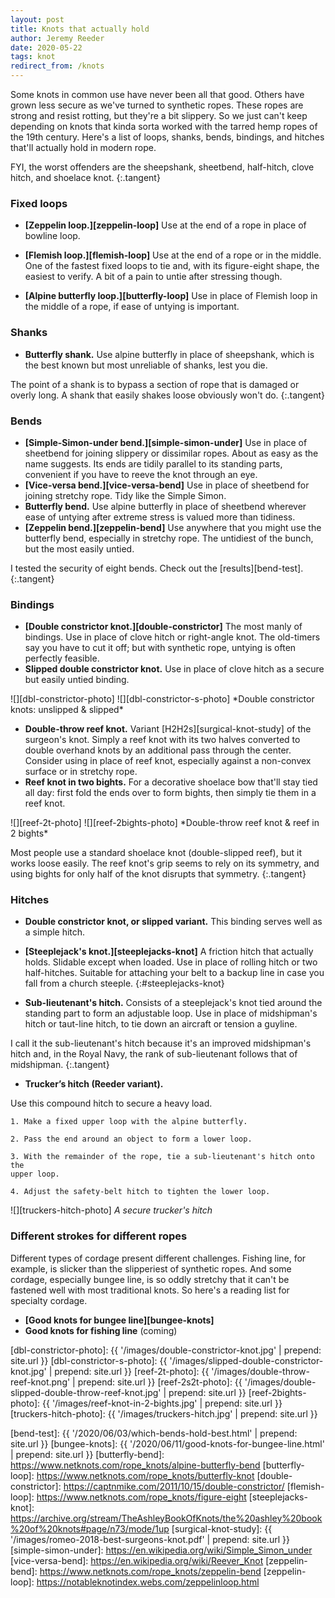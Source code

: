 ```yaml
---
layout: post
title: Knots that actually hold
author: Jeremy Reeder
date: 2020-05-22
tags: knot
redirect_from: /knots
---
```


Some knots in common use have never been all that good. Others have grown less
secure as we've turned to synthetic ropes. These ropes are strong and resist
rotting, but they're a bit slippery. So we just can't keep depending on knots
that kinda sorta worked with the tarred hemp ropes of the 19th century. Here's
a list of loops, shanks, bends, bindings, and hitches that'll actually hold in
modern rope.

FYI, the worst offenders are the sheepshank, sheetbend, half-hitch, clove
hitch, and shoelace knot.
{:.tangent}


### Fixed loops

- **[Zeppelin loop.][zeppelin-loop]**
Use at the end of a rope in place of bowline loop.

- **[Flemish loop.][flemish-loop]**
Use at the end of a rope or in the middle.  One of the fastest fixed loops to
tie and, with its figure-eight shape, the easiest to verify. A bit of a pain to
untie after stressing though.

- **[Alpine butterfly loop.][butterfly-loop]**
Use in place of Flemish loop in the middle of a rope, if ease of untying is
important.


### Shanks
- **Butterfly shank.**
Use alpine butterfly in place of sheepshank, which is the best known but most
unreliable of shanks, lest you die.

The point of a shank is to bypass a section of rope that is damaged or overly
long. A shank that easily shakes loose obviously won't do.
{:.tangent}


### Bends
- **[Simple-Simon-under bend.][simple-simon-under]**
Use in place of sheetbend for joining slippery or dissimilar ropes. About as
easy as the name suggests. Its ends are tidily parallel to its standing parts,
convenient if you have to reeve the knot through an eye.
- **[Vice-versa bend.][vice-versa-bend]**
Use in place of sheetbend for joining stretchy rope. Tidy like the Simple
Simon.
- **Butterfly bend.**
Use alpine butterfly in place of sheetbend wherever ease of untying after
extreme stress is valued more than tidiness.
- **[Zeppelin bend.][zeppelin-bend]**
Use anywhere that you might use the butterfly bend, especially in stretchy
rope. The untidiest of the bunch, but the most easily untied.

I tested the security of eight bends. Check out the [results][bend-test].
{:.tangent}


### Bindings
- **[Double constrictor knot.][double-constrictor]** The most manly of
bindings. Use in place of clove hitch or right-angle knot. The old-timers say
you have to cut it off; but with synthetic rope, untying is often perfectly
feasible.
- **Slipped double constrictor knot.** Use in place of clove hitch as a secure
but easily untied binding.

<div class="gallery" markdown="1">
![][dbl-constrictor-photo]
![][dbl-constrictor-s-photo]
*Double constrictor knots: unslipped & slipped*
</div>

- **Double-throw reef knot.**
Variant [H2H2s][surgical-knot-study] of the surgeon's knot. Simply a reef
knot with its two halves converted to double overhand knots by an additional
pass through the center. Consider using in place of reef knot, especially
against a non-convex surface or in stretchy rope.
- **Reef knot in two bights.**
For a decorative shoelace bow that'll stay tied all day: first fold the ends
over to form bights, then simply tie them in a reef knot.

<div class="gallery" markdown="1">
![][reef-2t-photo]
![][reef-2bights-photo]
*Double-throw reef knot & reef in 2 bights*
</div>

Most people use a standard shoelace knot (double-slipped reef), but it works
loose easily. The reef knot's grip seems to rely on its symmetry, and using
bights for only half of the knot disrupts that symmetry.
{:.tangent}


### Hitches

- **Double constrictor knot, or slipped variant.**
This binding serves well as a simple hitch.

- **[Steeplejack's knot.][steeplejacks-knot]**
A friction hitch that actually holds. Slidable except when loaded. Use in place of rolling hitch or
two half-hitches. Suitable for attaching your belt to a backup line in case you fall from a church steeple.
{:#steeplejacks-knot}

- **Sub-lieutenant's hitch.**
Consists of a steeplejack's knot tied around the standing part to form an
adjustable loop. Use in place of midshipman's hitch or taut-line hitch, to tie down an aircraft or
tension a guyline.

I call it the sub-lieutenant's hitch because it's an improved midshipman's
hitch and, in the Royal Navy, the rank of sub-lieutenant follows that of
midshipman.
{:.tangent}

- **Trucker’s hitch (Reeder variant).**

Use this compound hitch to secure a heavy load.

	1. Make a fixed upper loop with the alpine butterfly.

	2. Pass the end around an object to form a lower loop.

	3. With the remainder of the rope, tie a sub-lieutenant's hitch onto the
	upper loop.

	4. Adjust the safety-belt hitch to tighten the lower loop.

![][truckers-hitch-photo]
*A secure trucker's hitch*


### Different strokes for different ropes

Different types of cordage present different challenges. Fishing line, for
example, is slicker than the slipperiest of synthetic ropes. And some cordage,
especially bungee line, is so oddly stretchy that it can't be fastened well
with most traditional knots. So here's a reading list for specialty cordage.

- **[Good knots for bungee line][bungee-knots]**
- **Good knots for fishing line** (coming)


[dbl-constrictor-photo]:   {{ '/images/double-constrictor-knot.jpg'               | prepend: site.url }}
[dbl-constrictor-s-photo]: {{ '/images/slipped-double-constrictor-knot.jpg'       | prepend: site.url }}
[reef-2t-photo]:           {{ '/images/double-throw-reef-knot.png'                | prepend: site.url }}
[reef-2s2t-photo]:         {{ '/images/double-slipped-double-throw-reef-knot.jpg' | prepend: site.url }}
[reef-2bights-photo]:      {{ '/images/reef-knot-in-2-bights.jpg'                 | prepend: site.url }}
[truckers-hitch-photo]:    {{ '/images/truckers-hitch.jpg'                        | prepend: site.url }}

[bend-test]:           {{ '/2020/06/03/which-bends-hold-best.html'      | prepend: site.url }}
[bungee-knots]:        {{ '/2020/06/11/good-knots-for-bungee-line.html' | prepend: site.url }}
[butterfly-bend]:      https://www.netknots.com/rope_knots/alpine-butterfly-bend
[butterfly-loop]:      https://www.netknots.com/rope_knots/butterfly-knot
[double-constrictor]:  https://captnmike.com/2011/10/15/double-constrictor/
[flemish-loop]:        https://www.netknots.com/rope_knots/figure-eight
[steeplejacks-knot]:   https://archive.org/stream/TheAshleyBookOfKnots/the%20ashley%20book%20of%20knots#page/n73/mode/1up
[surgical-knot-study]: {{ '/images/romeo-2018-best-surgeons-knot.pdf' | prepend: site.url }}
[simple-simon-under]:  https://en.wikipedia.org/wiki/Simple_Simon_under
[vice-versa-bend]:     https://en.wikipedia.org/wiki/Reever_Knot
[zeppelin-bend]:       https://www.netknots.com/rope_knots/zeppelin-bend
[zeppelin-loop]:       https://notableknotindex.webs.com/zeppelinloop.html
